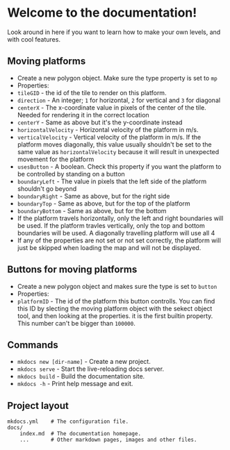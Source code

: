 # Welcome to the documentation!

Look around in here if you want to learn how to make your own levels, and with cool features.

## Moving platforms

* Create a new polygon object. Make sure the type property is set to `mp`
* Properties:
* `tileGID` - the id of the tile to render on this platform.
* `direction` - An integer; `1` for horizontal, `2` for vertical and `3` for diagonal
* `centerX` - The x-coordinate value in pixels of the center of the tile. Needed for rendering it in the correct location
* `centerY` - Same as above but it's the y-coordinate instead
* `horizontalVelocity` - Horizontal velocity of the platform in m/s.
* `verticalVelocity` - Vertical velocity of the platform in m/s. If the platform moves diagonally, this value usually shouldn't be set to the same value
as `horizontalVelocity` because it will result in unexpected movement for the platform
* `usesButton` - A boolean. Check this property if you want the platform to be controlled by standing on a button
* `boundaryLeft` - The value in pixels that the left side of the platform shouldn't go beyond
* `boundaryRight` - Same as above, but for the right side
* `boundaryTop` - Same as above, but for the top of the platform
* `boundaryBottom` - Same as above, but for the bottom
* If the platform travels horizontally, only the left and right boundaries will be used. If the platform travles vertically, only the top and bottom boundaries will be used. A diagonally travelling platform will use all 4
* If any of the properties are not set or not set correctly, the platform will just be skipped when loading the map and will not be displayed.

## Buttons for moving platforms

* Create a new polygon object and makes sure the type is set to `button`
* Properties:
* `platformID` - The id of the platform this button controlls. You can find this ID by slecting the moving platform object with the sekect object tool, and then looking at the properties. it is the first builtin property. This number can't be bigger than `100000`.

## Commands

* `mkdocs new [dir-name]` - Create a new project.
* `mkdocs serve` - Start the live-reloading docs server.
* `mkdocs build` - Build the documentation site.
* `mkdocs -h` - Print help message and exit.

## Project layout

    mkdocs.yml    # The configuration file.
    docs/
        index.md  # The documentation homepage.
        ...       # Other markdown pages, images and other files.
